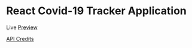 # React Covid-19 Tracker Application

Live [Preview](https://covidtrackermarcel.netlify.app/)

[API Credits](https://covid19.mathdro.id/api/)

